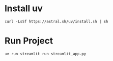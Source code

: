 # Install uv

```
curl -LsSf https://astral.sh/uv/install.sh | sh
```
# Run Project
```
uv run streamlit run streamlit_app.py
```
